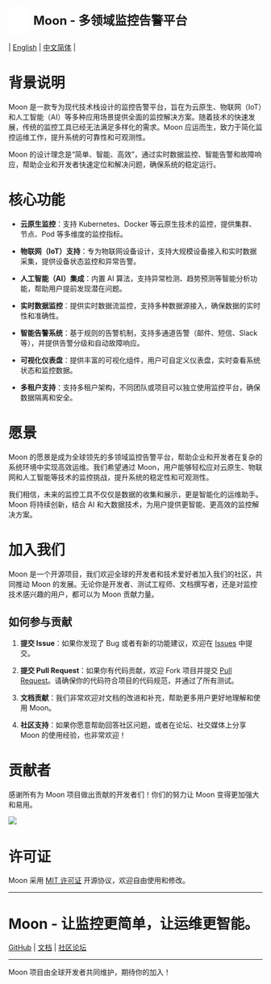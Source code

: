 <div style="display: flex; align-items: center;">
  <img 
    src="./images/logo.svg" 
    alt="Logo" 
    style="height: 4em; width: auto; vertical-align: middle; margin-right: 10px;" 
  />
  <h1 style="margin: 0; font-size: 24px; line-height: 1.5;">Moon - 多领域监控告警平台</h1>
</div>

| [English](../README.md) | [中文简体](README.zh-CN.md) |

# 背景说明

Moon 是一款专为现代技术栈设计的监控告警平台，旨在为云原生、物联网（IoT）和人工智能（AI）等多种应用场景提供全面的监控解决方案。随着技术的快速发展，传统的监控工具已经无法满足多样化的需求。Moon 应运而生，致力于简化监控运维工作，提升系统的可靠性和可观测性。

Moon 的设计理念是“简单、智能、高效”，通过实时数据监控、智能告警和故障响应，帮助企业和开发者快速定位和解决问题，确保系统的稳定运行。

# 核心功能

* **云原生监控**：支持 Kubernetes、Docker 等云原生技术的监控，提供集群、节点、Pod 等多维度的监控指标。

* **物联网（IoT）支持**：专为物联网设备设计，支持大规模设备接入和实时数据采集，提供设备状态监控和异常告警。

*  **人工智能（AI）集成**：内置 AI 算法，支持异常检测、趋势预测等智能分析功能，帮助用户提前发现潜在问题。

* **实时数据监控**：提供实时数据流监控，支持多种数据源接入，确保数据的实时性和准确性。

* **智能告警系统**：基于规则的告警机制，支持多通道告警（邮件、短信、Slack 等），并提供告警分级和自动故障响应。

* **可视化仪表盘**：提供丰富的可视化组件，用户可自定义仪表盘，实时查看系统状态和监控数据。

* **多租户支持**：支持多租户架构，不同团队或项目可以独立使用监控平台，确保数据隔离和安全。

# 愿景

Moon 的愿景是成为全球领先的多领域监控告警平台，帮助企业和开发者在复杂的系统环境中实现高效运维。我们希望通过 Moon，用户能够轻松应对云原生、物联网和人工智能等技术的监控挑战，提升系统的稳定性和可观测性。

我们相信，未来的监控工具不仅仅是数据的收集和展示，更是智能化的运维助手。Moon 将持续创新，结合 AI 和大数据技术，为用户提供更智能、更高效的监控解决方案。

# 加入我们

Moon 是一个开源项目，我们欢迎全球的开发者和技术爱好者加入我们的社区，共同推动 Moon 的发展。无论你是开发者、测试工程师、文档撰写者，还是对监控技术感兴趣的用户，都可以为 Moon 贡献力量。

## 如何参与贡献

1. **提交 Issue**：如果你发现了 Bug 或者有新的功能建议，欢迎在 [Issues](https://github.com/moon-monitor/moon/issues) 中提交。

2. **提交 Pull Request**：如果你有代码贡献，欢迎 Fork 项目并提交 [Pull Request](https://github.com/moon-monitor/moon/pulls)。请确保你的代码符合项目的代码规范，并通过了所有测试。

3. **文档贡献**：我们非常欢迎对文档的改进和补充，帮助更多用户更好地理解和使用 Moon。

4. **社区支持**：如果你愿意帮助回答社区问题，或者在论坛、社交媒体上分享 Moon 的使用经验，也非常欢迎！

# 贡献者

感谢所有为 Moon 项目做出贡献的开发者们！你们的努力让 Moon 变得更加强大和易用。

<a href="https://github.com/moon-monitor/moon/graphs/contributors"><img src="https://contributors-img.web.app/image?repo=moon-monitor/moon" /></a>

# 许可证

Moon 采用 [MIT 许可证](../LICENSE) 开源协议，欢迎自由使用和修改。

<hr>

# Moon - 让监控更简单，让运维更智能。

[GitHub]() | [文档]() | [社区论坛]()

<hr>

Moon 项目由全球开发者共同维护，期待你的加入！